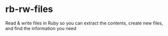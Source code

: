 # rb-rw-files
Read &amp; write files in Ruby so you can extract the contents, create new files, and find the information you need
